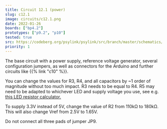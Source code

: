```yaml
---
title: Circuit 12.1 (power)
slug: c12.1
image: circuits/c12.1.png
date: 2022-01-26
boards: ["bp4.2"]
prototypes: ["p9.2", "p10"]
tested: true
src: https://codeberg.org/psylink/psylink/src/branch/master/schematics/power_module4.2/power_module4.2.kicad_sch
priority: 1
---
```


The base circuit with a power supply, reference voltage generator, several
configuration jumpers, as well as connectors for the Arduino and further
circuits like {{% link "c10" %}}.

You can change the values for R3, R4, and all capacitors by ~1 order of
magnitude without too much impact. R3 needs to be equal to R4.  R5 may need to
be adapted to whichever LED and supply voltage you use, see e.g. [this LED
resistor
calculator.](https://www.allaboutcircuits.com/tools/led-resistor-calculator/)

To supply 3.3V instead of 5V, change the value of R2 from 110k&Omega; to
180k&Omega;.  This will also change Vref from 2.5V to 1.65V.

Do not connect all three pads of jumper JP9.
